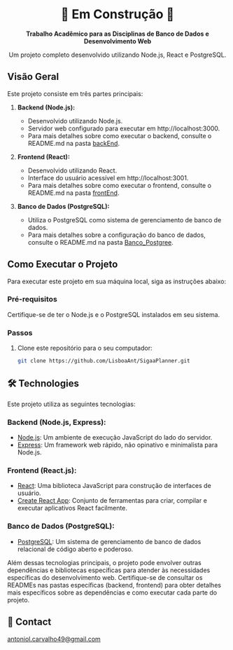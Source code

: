 <h1 align="center">
  🚧 Em Construção 🚧
</h1>

<p align="center">
  <strong>Trabalho Acadêmico para as Disciplinas de Banco de Dados e Desenvolvimento Web</strong>
</p>

<p align="center">
  Um projeto completo desenvolvido utilizando Node.js, React e PostgreSQL.
</p>

## Visão Geral

Este projeto consiste em três partes principais:

1. **Backend (Node.js):**
   - Desenvolvido utilizando Node.js.
   - Servidor web configurado para executar em http://localhost:3000.
   - Para mais detalhes sobre como executar o backend, consulte o README.md na pasta [backEnd](./backEnd/README.md).

2. **Frontend (React):**
   - Desenvolvido utilizando React.
   - Interface do usuário acessível em http://localhost:3001.
   - Para mais detalhes sobre como executar o frontend, consulte o README.md na pasta [frontEnd](./frontEnd/README.md).

3. **Banco de Dados (PostgreSQL):**
   - Utiliza o PostgreSQL como sistema de gerenciamento de banco de dados.
   - Para mais detalhes sobre a configuração do banco de dados, consulte o README.md na pasta [Banco_Postgree](./Banco_Postgree/README.md).

## Como Executar o Projeto

Para executar este projeto em sua máquina local, siga as instruções abaixo:

### Pré-requisitos

Certifique-se de ter o Node.js e o PostgreSQL instalados em seu sistema.

### Passos

1. Clone este repositório para o seu computador:

   ```bash
   git clone https://github.com/LisboaAnt/SigaaPlanner.git


## 🛠 Technologies

Este projeto utiliza as seguintes tecnologias:

### Backend (Node.js, Express):

- [Node.js](https://nodejs.org/): Um ambiente de execução JavaScript do lado do servidor.
- [Express](https://expressjs.com/): Um framework web rápido, não opinativo e minimalista para Node.js.

### Frontend (React.js):

- [React](https://reactjs.org/): Uma biblioteca JavaScript para construção de interfaces de usuário.
- [Create React App](https://create-react-app.dev/): Conjunto de ferramentas para criar, compilar e executar aplicativos React facilmente.

### Banco de Dados (PostgreSQL):

- [PostgreSQL](https://www.postgresql.org/): Um sistema de gerenciamento de banco de dados relacional de código aberto e poderoso.

Além dessas tecnologias principais, o projeto pode envolver outras dependências e bibliotecas específicas para atender às necessidades específicas do desenvolvimento web. Certifique-se de consultar os READMEs nas pastas específicas (backend, frontend) para obter detalhes mais específicos sobre as dependências e como executar cada parte do projeto.

## 💛 Contact

antoniol.carvalho49@gmail.com

